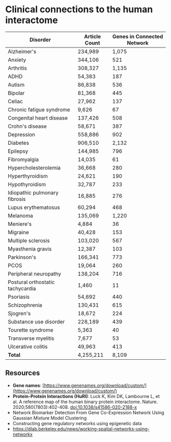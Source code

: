 # Clinical connections to the human interactome
| Disorder | Article Count | Genes in Connected Network |
| ---------- | ---------- | ---------- |
| Alzheimer's | 234,989 | 1,075 |
| Anxiety | 344,106 | 521 |
| Arthritis | 308,327 | 1,135 |
| ADHD | 54,383 | 187 |
| Autism | 86,838 | 536 |
| Bipolar | 81,368 | 445 |
| Celiac | 27,962 | 137 |
| Chronic fatigue syndrome | 9,626 | 67 |
| Congenital heart disease | 137,426 | 508 |
| Crohn's disease | 58,671 | 387 | 387 |
| Depression | 558,886 | 902 |
| Diabetes | 906,510 | 2,132 |
| Epilepsy | 144,985 | 796 |
| Fibromyalgia | 14,035 | 61 |
| Hypercholesterolemia | 36,668 | 280 |
| Hyperthyroidism | 24,621 | 190 |
| Hypothyroidism | 32,787 | 233 |
| Idiopathic pulmonary fibrosis | 16,885 | 276 |
| Lupus erythematosus | 60,294 | 468 |
| Melanoma | 135,069 | 1,220 |
| Meniere's | 4,884 | 36 |
| Migraine | 40,428 | 153 |
| Multiple sclerosis | 103,020 | 567 |
| Myasthenia gravis | 12,387 | 103 |
| Parkinson's | 166,341 | 773 |
| PCOS | 19,064 | 260 |
| Peripheral neuropathy | 138,204 | 716 |
| Postural orthostatic tachycardia | 1,460 | 11 |
| Psoriasis | 54,692 | 440 |
| Schizophrenia | 130,431 | 615 |
| Sjogren's | 18,672 | 224 |
| Substance use disorder | 228,189 | 439 |
| Tourette syndrome | 5,363 | 40 |
| Transverse myelitis | 7,677 | 53 |
| Ulcerative colitis | 49,963 | 413 |
| **Total** | 4,255,211 | 8,109 |


## Resources
- **Gene names**: [https://www.genenames.org/download/custom/](https://www.genenames.org/download/custom/)
- **Protein-Protein Interactions (HuRI)**: Luck K, Kim DK, Lambourne L, et al. A reference map of the human binary protein interactome. Nature. 2020;580(7803):402-408. [doi:10.1038/s41586-020-2188-x](https://pmc.ncbi.nlm.nih.gov/articles/PMC7169983/)
- Network Biomarker Detection From Gene Co-Expression Network Using Gaussian Mixture Model Clustering
- Constructing gene regulatory networks using epigenetic data
- https://dlab.berkeley.edu/news/working-spatial-networks-using-networkx

